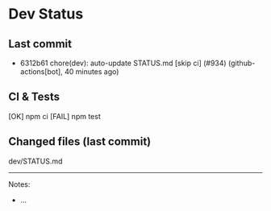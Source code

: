 # Dev Status

## Last commit
- 6312b61 chore(dev): auto-update STATUS.md [skip ci] (#934) (github-actions[bot], 40 minutes ago)
## CI & Tests
[OK] npm ci
[FAIL] npm test

## Changed files (last commit)
dev/STATUS.md

---
Notes:
- ...
